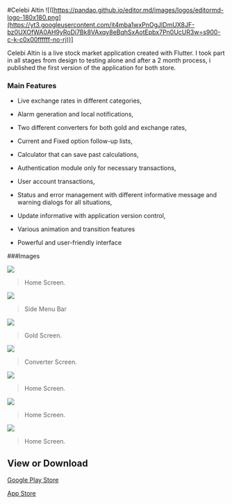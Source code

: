 #Celebi Altin
![([https://pandao.github.io/editor.md/images/logos/editormd-logo-180x180.png](https://yt3.googleusercontent.com/it4mba1wxPnOgJIDmUX8JF-bz0UXOfWA0AH9yRoDi7Bk8VAxqy8eBqhSxAotEpbx7Pn0UcUR3w=s900-c-k-c0x00ffffff-no-rj))]

Celebi Altin is a live stock market application created with Flutter. I took part in all stages from design to testing alone and after a 2 month process, i published the first version of the application for both store.
### Main Features

- Live exchange rates in different categories,

- Alarm generation and local notifications,

- Two different converters for both gold and exchange rates,

- Current and Fixed option follow-up lists,

- Calculator that can save past calculations,

- Authentication module only for necessary transactions,

- User account transactions,

- Status and error management with different informative message and warning dialogs for all situations,

- Update informative with application version control,

- Various animation and transition features

- Powerful and user-friendly interface



###Images

![](https://is5-ssl.mzstatic.com/image/thumb/PurpleSource116/v4/71/3b/1f/713b1f57-04c6-4100-7018-96515408ad0a/1818f859-5004-4e4b-9267-4578be778c23_1290x2796-1.jpg/230x0w.webp)

> Home Screen.

![](https://is5-ssl.mzstatic.com/image/thumb/PurpleSource116/v4/6b/ba/dd/6bbaddc6-a1db-72c7-0a96-13d3c64019c5/746c6858-bbe6-4b6b-9793-a607b705fa4c_1290x2796-6.jpg/230x0w.webp)

> Side Menu Bar

![](https://is3-ssl.mzstatic.com/image/thumb/PurpleSource126/v4/49/94/d9/4994d9af-b4a5-af16-16e9-6d738f291132/09ccc40c-9857-4a78-929d-47544b57a446_1290x2796-3.jpg/230x0w.webp)

> Gold Screen.


![](https://is5-ssl.mzstatic.com/image/thumb/PurpleSource116/v4/71/3b/1f/713b1f57-04c6-4100-7018-96515408ad0a/1818f859-5004-4e4b-9267-4578be778c23_1290x2796-1.jpg/230x0w.webp)

> Converter Screen.

![](https://is5-ssl.mzstatic.com/image/thumb/PurpleSource116/v4/71/3b/1f/713b1f57-04c6-4100-7018-96515408ad0a/1818f859-5004-4e4b-9267-4578be778c23_1290x2796-1.jpg/230x0w.webp)

> Home Screen.

![](https://is5-ssl.mzstatic.com/image/thumb/PurpleSource116/v4/71/3b/1f/713b1f57-04c6-4100-7018-96515408ad0a/1818f859-5004-4e4b-9267-4578be778c23_1290x2796-1.jpg/230x0w.webp)

> Home Screen.

![](https://is5-ssl.mzstatic.com/image/thumb/PurpleSource116/v4/71/3b/1f/713b1f57-04c6-4100-7018-96515408ad0a/1818f859-5004-4e4b-9267-4578be778c23_1290x2796-1.jpg/230x0w.webp)

> Home Screen.


## View or Download

[Google Play Store](https://play.google.com/store/apps/details?id=com.celebi.altin_app)

[App Store](https://apps.apple.com/tr/app/%C3%A7elebi-alt%C4%B1n/id6449283847?l=tr)
